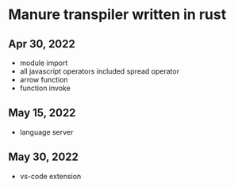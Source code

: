 # Manure transpiler written in rust
## Apr 30, 2022
* module import
* all javascript operators included spread operator
* arrow function
* function invoke

## May 15, 2022
* language server

## May 30, 2022
* vs-code extension
